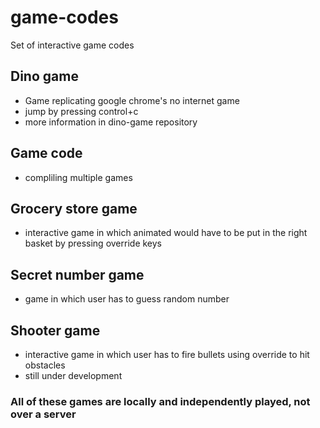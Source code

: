 # game-codes
Set of interactive game codes
## Dino game
- Game replicating google chrome's no internet game
- jump by pressing control+c
- more information in dino-game repository
## Game code
- compliling multiple games
## Grocery store game 
- interactive game in which animated would have to be put in the right basket by pressing override keys
## Secret number game
- game in which user has to guess random number
## Shooter game
- interactive game in which user has to fire bullets using override to hit obstacles
- still under development
### All of these games are locally and independently played, not over a server
